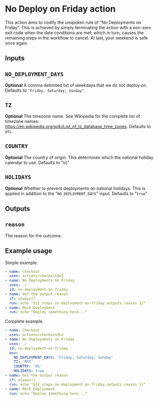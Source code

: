 # No Deploy on Friday action

This action aims to codify the unspoken rule of "No Deployments on Friday". This is achieved by simply terminating the action with a non-zero exit code when the date conditions are met; which in turn, causes the remaining steps in the workflow to cancel. At last, your weekend is safe once again.

## Inputs

## `NO_DEPLOYMENT_DAYS`

**Optional** A comma delimited list of weekdays that we do not deploy on. Defaults to `"Friday, Saturday, Sunday"`.

## `TZ`

**Optional** The timezone name. See Wikipedia for the complete list of timezone names: https://en.wikipedia.org/wiki/List_of_tz_database_time_zones. Defaults to `UTC`.

## `COUNTRY`

**Optional** The country of origin. This determines which the national holiday calendar to use. Defaults to "`US`"


## `HOLIDAYS`

**Optional** Whether to prevent deployments on national holidays. This is applied in addition to the "`NO_DEPLOYMENT_DAYS`" input. Defaults to "`true`"

## Outputs

## `reason`

The reason for the outcome.

## Example usage

Simple example.

```yaml
- name: Checkout
  uses: actions/checkout@v2
- name: No Deployments on Friday
  uses: ./
  id: no-deployment-on-friday
- name: Get the output reason
  if: always()
  run: echo "${{ steps.no-deployment-on-friday.outputs.reason }}"
- name: Mock Deployment
  run: echo "Deploy something here..."
```

Complete example.

```yaml
- name: Checkout
  uses: actions/checkout@v2
- name: No Deployments on Friday
  uses: ./
  id: no-deployment-on-friday
  env:
    NO_DEPLOYMENT_DAYS: 'Friday, Saturday, Sunday'
    TZ: 'MST'
    COUNTRY: 'US'
    HOLIDAYS: true
- name: Get the output reason
  if: always()
  run: echo "${{ steps.no-deployment-on-friday.outputs.reason }}"
- name: Mock Deployment
  run: echo "Deploy something here..."
```
